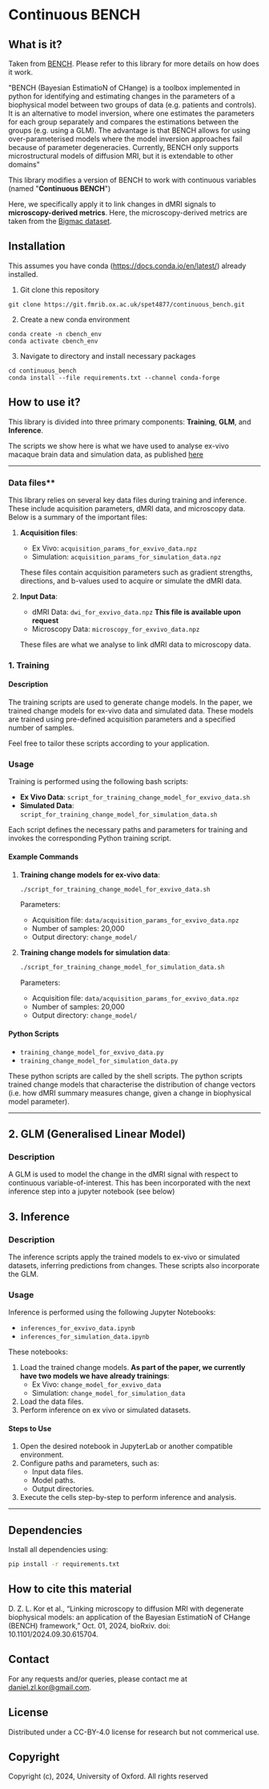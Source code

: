 # Continuous BENCH

## What is it?

Taken from [BENCH](https://git.fmrib.ox.ac.uk/hossein/bench). Please refer to this library for more details on how does it work.

"BENCH (Bayesian EstimatioN of CHange) is a toolbox implemented in python for identifying and estimating changes in the parameters of a biophysical model between two groups of data (e.g. patients and controls). It is an alternative to model inversion, where one estimates the parameters for each group separately and compares the estimations between the groups (e.g. using a GLM). The advantage is that BENCH allows for using over-parameterised models where the model inversion approaches fail because of parameter degeneracies. Currently, BENCH only supports microstructural models of diffusion MRI, but it is extendable to other domains"

This library modifies a version of BENCH to work with continuous variables (named "**Continuous BENCH**")

Here, we specifically apply it to link changes in dMRI signals to **microscopy-derived metrics**. Here, the microscopy-derived metrics are taken from the [Bigmac dataset](https://pages.fmrib.ox.ac.uk/amyh/bigmacdocumentation/microscopy.html). 

## Installation

This assumes you have conda (https://docs.conda.io/en/latest/) already installed.

1. Git clone this repository

```
git clone https://git.fmrib.ox.ac.uk/spet4877/continuous_bench.git
```

2. Create a new conda environment

```
conda create -n cbench_env
conda activate cbench_env
```

3. Navigate to directory and install necessary packages

```
cd continuous_bench
conda install --file requirements.txt --channel conda-forge

```

## How to use it?

This library is divided into three primary components: **Training**, **GLM**, and **Inference**.

The scripts we show here is what we have used to analyse ex-vivo macaque brain data and simulation data, as published [here](https://www.biorxiv.org/content/10.1101/2024.09.30.615704v1) 

---

### Data files**

This library relies on several key data files during training and inference. These include acquisition parameters, dMRI data, and microscopy data.
Below is a summary of the important files:


1. **Acquisition files**:
   - Ex Vivo: `acquisition_params_for_exvivo_data.npz` 
   - Simulation: `acquisition_params_for_simulation_data.npz`

   These files contain acquisition parameters such as gradient strengths, directions, and b-values used to acquire or simulate the dMRI data.

2. **Input Data**:
   - dMRI Data: `dwi_for_exvivo_data.npz` **This file is available upon request**
   - Microscopy Data: `microscopy_for_exvivo_data.npz`

   These files are what we analyse to link dMRI data to microscopy data.

### **1. Training**

#### **Description**
The training scripts are used to generate change models. In the paper, we trained change models for ex-vivo data and simulated data. These models are trained using pre-defined acquisition parameters and a specified number of samples.

Feel free to tailor these scripts according to your application.

### **Usage**

Training is performed using the following bash scripts:

- **Ex Vivo Data**: `script_for_training_change_model_for_exvivo_data.sh`
- **Simulated Data**: `script_for_training_change_model_for_simulation_data.sh`

Each script defines the necessary paths and parameters for training and invokes the corresponding Python training script.

#### **Example Commands**

1. **Training change models for ex-vivo data**:
   ```bash
   ./script_for_training_change_model_for_exvivo_data.sh
   ```
   Parameters:
   - Acquisition file: `data/acquisition_params_for_exvivo_data.npz`
   - Number of samples: 20,000
   - Output directory: `change_model/`

2. **Training change models for simulation data**:
   ```bash
   ./script_for_training_change_model_for_simulation_data.sh
   ```
   Parameters:
   - Acquisition file: `data/acquisition_params_for_exvivo_data.npz`
   - Number of samples: 20,000
   - Output directory: `change_model/`

#### **Python Scripts**

- `training_change_model_for_exvivo_data.py`
- `training_change_model_for_simulation_data.py`

These python scripts are called by the shell scripts.
The python scripts trained change models that characterise the distribution of change vectors (i.e. how dMRI summary measures change, given a change in biophysical model parameter).  

---

## **2. GLM (Generalised Linear Model)**

### **Description**
A GLM is used to model the change in the dMRI signal with respect to continuous variable-of-interest.
This has been incorporated with the next inference step into a jupyter notebook (see below)


## **3. Inference**

### **Description**
The inference scripts apply the trained models to ex-vivo or simulated datasets, inferring predictions from changes. These scripts also incorporate the GLM.

### **Usage**

Inference is performed using the following Jupyter Notebooks:

- `inferences_for_exvivo_data.ipynb`
- `inferences_for_simulation_data.ipynb`

These notebooks:

1. Load the trained change models. **As part of the paper, we currently have two models we have already trainings**:
   - Ex Vivo: `change_model_for_exvivo_data`
   - Simulation: `change_model_for_simulation_data`
2. Load the data files.
3. Perform inference on ex vivo or simulated datasets. 

#### **Steps to Use**

1. Open the desired notebook in JupyterLab or another compatible environment.
2. Configure paths and parameters, such as:
   - Input data files.
   - Model paths.
   - Output directories.
3. Execute the cells step-by-step to perform inference and analysis.

---

## **Dependencies**


Install all dependencies using:
```bash
pip install -r requirements.txt
```

## How to cite this material

D. Z. L. Kor et al., “Linking microscopy to diffusion MRI with degenerate biophysical models: an application of the Bayesian EstimatioN of CHange (BENCH) framework,” Oct. 01, 2024, bioRxiv. doi: 10.1101/2024.09.30.615704.

## Contact

For any requests and/or queries, please contact me at daniel.zl.kor@gmail.com.

## License

Distributed under a CC-BY-4.0 license for research but not commerical use.

## Copyright

Copyright (c), 2024, University of Oxford. All rights reserved




